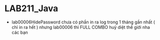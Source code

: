# LAB211_Java

- lab00006HidePassword chưa có phần in ra log trong 1 tháng gần nhất ( chỉ in ra hết ) 
nhưng lab00006 thì FULL COMBO huỷ diệt thế giới nha các bạn
